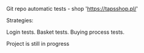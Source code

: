 Git repo automatic tests - shop 'https://tapsshop.pl/'

Strategies:

Login tests.
Basket tests.
Buying process tests.

Project is still in progress 
